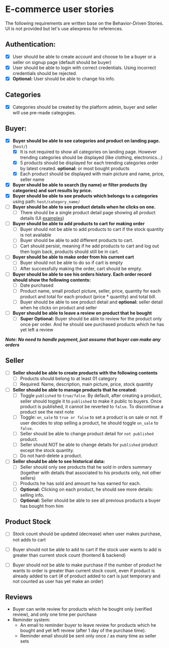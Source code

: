 # E-commerce user stories

The following requirements are written base on the Behavior-Driven Stories. UI is not provided but let's use aliexpress for references.

## Authentication:
- [X] User should be able to create account and choose to be a buyer or a seller on signup page (default should be buyer)
- [X] User should be able to login with correct credentials. Using incorrect credentials should be rejected.
- [X] **Optional:** User should be able to change his info.

## Categories
- [X] Categories should be created by the platform admin, buyer and seller will use pre-made categogies.

## Buyer:
- [X] **Buyer should be able to see categories and product on landing page.** (`host/`)
    - [X] It is not required to show all categories on landing page. However trending categories should be displayed (like clothing, electronics...)
    - [X] 5 products should be displayed for each trending categories order by latest created. **optional:** or most bought products
    - [X] Each product should be displayed with main picture and name, price, seller name
- [X] **Buyer should be able to search (by name) or filter products (by categories) and sort results by price.**
- [X] **Buyer should be able to see products which belongs to a categories** using path: `host/category_name/`
- [ ] **Buyer should be able to see product details when he clicks on one.**
    - [ ] There should be a single product detail page showing all product details (UI [examples](https://www.aliexpress.com/item/1005001423263333.html))
- [ ] **Buyer should be able to add products to cart for making order**
    - [ ] Buyer should not be able to add products to cart if the stock quantity is not available
    - [ ] Buyer should be able to add different products to cart.
    - [ ] Cart should persist, meaning if he add products to cart and log out then login back, products should still be in cart.
- [ ] **Buyer should be able to make order from his current cart**
    - [ ] Buyer should not be able to do so if cart is empty
    - [ ] After successfully making the order, cart should be empty.
- [ ] **Buyer should be able to see his orders history. Each order record should show the following contents:**
    - [ ] Date purchased
    - [ ] Product name, small product picture, seller, price, quantity for each product and total for each product (price * quantity) and total bill.
    - [ ] Buyer should be able to see product detail and **optional:** seller detail when he clicks on product and seller
- [ ] **Buyer should be able to leave a review on product that he bought**
    - [ ] **Super Optional:** Buyer should be able to review for the product only once per order. And he should see purchased products which he has yet left a review

***Note: No need to handle payment, just assume that buyer can make any orders***

## Seller
- [ ] **Seller should be able to create products with the following contents**
    - [ ] Products should belong to at least 01 category
    - [ ] Required: Name, description, main picture, price, stock quantity
- [ ] **Seller should be able to manage products that he created:**
    - [ ] Toggle `published` to `true/false`. By default, after creating a product, seller should toggle it to `published` to make it public to buyers. Once product is published, it cannot be reverted to `false`. To discontinue a product see the next note
    - [ ] Toggle: `on_sale` to `true or false` to set a product is on sale or not. If user decides to stop selling a product, he should toggle `on_sale` to `false`. 
    - [ ] Seller should be able to change product detail for `not published` product. 
    - [ ] Seller should NOT be able to change details for `published` product except the stock quantity.
    - [ ] Do not hard-delete a product.
- [ ] **Seller should be able to see historical data:**
    - [ ] Seller should only see products that he sold in orders summary (together with details that associated to his products only, not other sellers)
    - [ ] Products he has sold and amount he has earned for each.
    - [ ] **Optional:** Clicking on each product, he should see more details: selling info.
    - [ ] **Optional:** Seller should be able to see all previous products a buyer has bought from him

## Product Stock
- [ ] Stock count should be updated (decrease) when user makes purchase, not adds to cart
- [ ] Buyer should not be able to add to cart if the stock user wants to add is greater than current stock count (frontend & backend)
- [ ] Buyer should not be able to make purchase if the number of product he wants to order is greater than current stock count, even if product is already added to cart (# of product added to cart is just temporary and not counted as user has yet make an order)


## Reviews
- Buyer can write review for products which he bought only (verified review), and only one time per purchase
- Reminder system: 
    - An email to reminder buyer to leave review for products which he bought and yet left review (after 1 day of the purchase time).
    - Reminder email should be sent only once / as many time as seller sets

